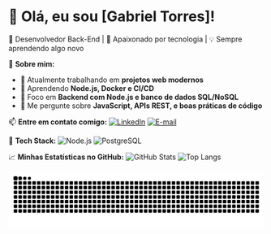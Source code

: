 # 👋 Olá, eu sou [Gabriel Torres]!

🎯 Desenvolvedor Back-End | 🚀 Apaixonado por tecnologia | 💡 Sempre aprendendo algo novo  

📍 **Sobre mim:**
- 🔭 Atualmente trabalhando em **projetos web modernos**  
- 🌱 Aprendendo **Node.js, Docker e CI/CD**  
- 🎯 Foco em **Backend com Node.js e banco de dados SQL/NoSQL**  
- 💬 Me pergunte sobre **JavaScript, APIs REST, e boas práticas de código**  

📫 **Entre em contato comigo:**
[![LinkedIn](https://img.shields.io/badge/LinkedIn-0077B5?style=for-the-badge&logo=linkedin&logoColor=white)](https://www.linkedin.com/in/gabriel-torres-dev/)
[![E-mail](https://img.shields.io/badge/Email-D14836?style=for-the-badge&logo=gmail&logoColor=white)](mailto:torresgdev@gmail.com)

🚀 **Tech Stack:**
![Node.js](https://img.shields.io/badge/Node.js-43853D?style=for-the-badge&logo=node.js&logoColor=white)
![PostgreSQL](https://img.shields.io/badge/PostgreSQL-316192?style=for-the-badge&logo=postgresql&logoColor=white)


📈 **Minhas Estatísticas no GitHub:**
![GitHub Stats](https://github-readme-stats.vercel.app/api?username=torresgdev&show_icons=true&theme=radical)
![Top Langs](https://github-readme-stats.vercel.app/api/top-langs/?username=torresgdev&layout=compact&theme=radical)

![Snake animation](https://github.com/torresgdev/torresgdev/blob/output/github-contribution-grid-snake.svg)


